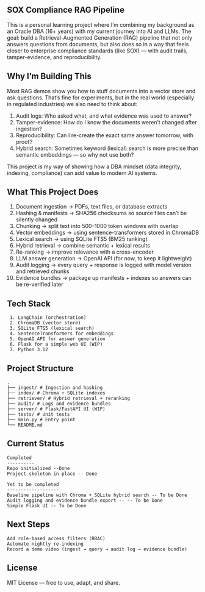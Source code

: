 **SOX Compliance RAG Pipeline**
---------------------------------------------------------------------------------------------------------------------

This is a personal learning project where I’m combining my background as an Oracle DBA (16+ years) with my current journey into AI and LLMs.
The goal: build a Retrieval-Augmented Generation (RAG) pipeline that not only answers questions from documents, but also does so in a way that feels closer to enterprise compliance standards (like SOX) — with audit trails, tamper-evidence, and reproducibility.

**Why I’m Building This**
---------------------------------------------------------------------------------------------------------------------

Most RAG demos show you how to stuff documents into a vector store and ask questions. That’s fine for experiments, but in the real world (especially in regulated industries) we also need to think about:

1. Audit logs: Who asked what, and what evidence was used to answer?
2. Tamper-evidence: How do I know the documents weren’t changed after ingestion?
3. Reproducibility: Can I re-create the exact same answer tomorrow, with proof?
4. Hybrid search: Sometimes keyword (lexical) search is more precise than semantic embeddings — so why not use both?

This project is my way of showing how a DBA mindset (data integrity, indexing, compliance) can add value to modern AI systems.

**What This Project Does**
---------------------------------------------------------------------------------------------------------------------

1. Document ingestion → PDFs, text files, or database extracts
2. Hashing & manifests → SHA256 checksums so source files can’t be silently changed
3. Chunking → split text into 500–1000 token windows with overlap
4. Vector embeddings → using sentence-transformers stored in ChromaDB
5. Lexical search → using SQLite FTS5 (BM25 ranking)
6. Hybrid retrieval → combine semantic + lexical results
7. Re-ranking → improve relevance with a cross-encoder
8. LLM answer generation → OpenAI API (for now, to keep it lightweight)
9. Audit logging → every query + response is logged with model version and retrieved chunks
10. Evidence bundles → package up manifests + indexes so answers can be re-verified later

**Tech Stack**
---------------------------------------------------------------------------------------------------------------------
```
 1. LangChain (orchestration)
 2. ChromaDB (vector store)
 3. SQLite FTS5 (lexical search) 
 4. SentenceTransformers for embeddings 
 5. OpenAI API for answer generation
 6. Flask for a simple web UI (WIP) 
 7. Python 3.12
```
**Project Structure**
---------------------------------------------------------------------------------------------------------------------

```
.
├── ingest/ # Ingestion and hashing
├── index/ # Chroma + SQLite indexes
├── retriever/ # Hybrid retrieval + reranking
├── audit/ # Logs and evidence bundles
├── server/ # Flask/FastAPI UI (WIP)
├── tests/ # Unit tests
├── main.py # Entry point
└── README.md
```

**Current Status**
---------------------------------------------------------------------------------------------------------------------
```
Completed
----------
Repo initialized --Done
Project skeleton in place -- Done

Yet to be completed
-------------------
Baseline pipeline with Chroma + SQLite hybrid search -- To be Done
Audit logging and evidence bundle export -- -- To be Done
Simple Flask UI -- To be Done
```
**Next Steps**
---------------------------------------------------------------------------------------------------------------------
```
Add role-based access filters (RBAC)
Automate nightly re-indexing
Record a demo video (ingest → query → audit log → evidence bundle)
```
**License**
---------------------------------------------------------------------------------------------------------------------
MIT License — free to use, adapt, and share.





